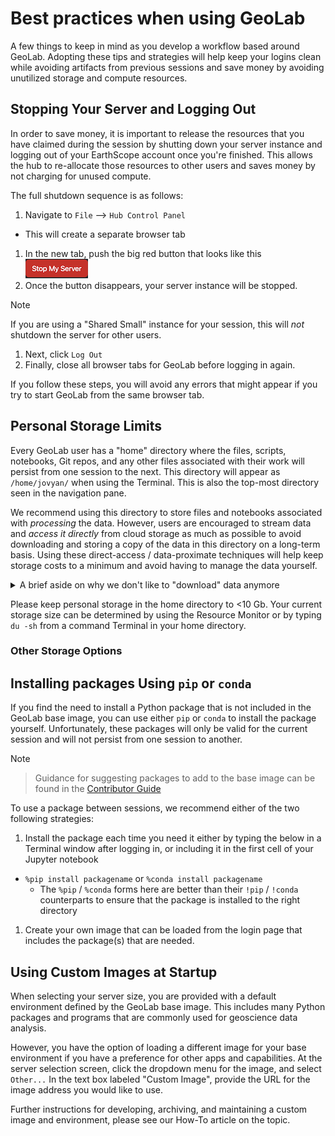 # Best practices when using GeoLab

A few things to keep in mind as you develop a workflow based around GeoLab. Adopting these tips and strategies will help keep your logins clean while avoiding artifacts from previous sessions and save money by avoiding unutilized storage and compute resources.

## Stopping Your Server and Logging Out

In order to save money, it is important to release the resources that you have claimed during the session by shutting down your server instance and logging out of your EarthScope account once you're finished. This allows the hub to re-allocate those resources to other users and saves money by not charging for unused compute.

The full shutdown sequence is as follows:

1. Navigate to `File` --> `Hub Control Panel`
  - This will create a separate browser tab
1. In the new tab, push the big red button that looks like this ![image](./img/bigredbutton.png)
1. Once the button disappears, your server instance will be stopped.

> [!NOTE]
> If you are using a "Shared Small" instance for your session, this will _not_ shutdown the server for other users.

1. Next, click `Log Out`
1. Finally, close all browser tabs for GeoLab before logging in again.

If you follow these steps, you will avoid any errors that might appear if you try to start GeoLab from the same browser tab.

## Personal Storage Limits

Every GeoLab user has a "home" directory where the files, scripts, notebooks, Git repos, and any other files associated with their work will persist from one session to the next. This directory will appear as `/home/jovyan/` when using the Terminal. This is also the top-most directory seen in the navigation pane.

We recommend using this directory to store files and notebooks associated with _processing_ the data. However, users are encouraged to stream data and _access it directly_ from cloud storage as much as possible to avoid downloading and storing a copy of the data in this directory on a long-term basis. Using these direct-access / data-proximate techniques will help keep storage costs to a minimum and avoid having to manage the data yourself.

<details>
  <summary>A brief aside on why we don't like to "download" data anymore</summary>

  Hopefully an insightful, but relatively brief, discussion/links to why we favor data-proximate workflows in the hub and cloud.
</details>

Please keep personal storage in the home directory to <10 Gb. Your current storage size can be determined by using the Resource Monitor or by typing `du -sh` from a command Terminal in your home directory.

### Other Storage Options


## Installing packages Using `pip` or `conda`

If you find the need to install a Python package that is not included in the GeoLab base image, you can use either `pip` or `conda` to install the package yourself. Unfortunately, these packages will only be valid for the current session and will not persist from one session to another.

>[!NOTE]
<!-- >Guidance for suggesting packages to add to the base image can be found in the Contributor Guide. -->
>Guidance for suggesting packages to add to the base image can be found in the [Contributor Guide](contributor_guide.ipynb)

To use a package between sessions, we recommend either of the two following strategies:
1. Install the package each time you need it either by typing the below in a Terminal window after logging in, or including it in the first cell of your Jupyter notebook
  - `%pip install packagename` or `%conda install packagename`
    - The `%pip` / `%conda` forms here are better than their `!pip` / `!conda` counterparts to ensure that the package is installed to the right directory

1. Create your own image that can be loaded from the login page that includes the package(s) that are needed.


## Using Custom Images at Startup

When selecting your server size, you are provided with a default environment defined by the GeoLab base image. This includes many Python packages and programs that are commonly used for geoscience data analysis.

However, you have the option of loading a different image for your base environment if you have a preference for other apps and capabilities. At the server selection screen, click the dropdown menu for the image, and select `Other...` In the text box labeled "Custom Image", provide the URL for the image address you would like to use.

Further instructions for developing, archiving, and maintaining a custom image and environment, please see our How-To article on the topic.